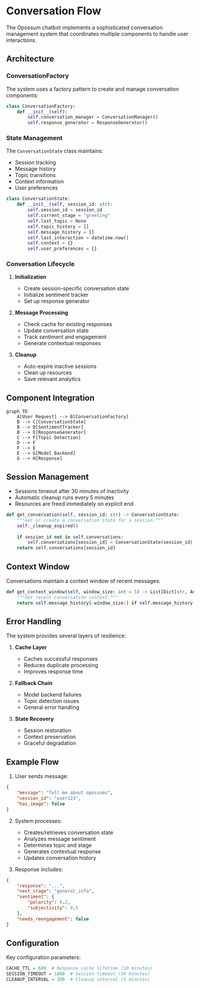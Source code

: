 # Conversation Flow

The Opossum chatbot implements a sophisticated conversation management system that coordinates multiple components to handle user interactions.

## Architecture

### ConversationFactory

The system uses a factory pattern to create and manage conversation components:

```python
class ConversationFactory:
    def __init__(self):
        self.conversation_manager = ConversationManager()
        self.response_generator = ResponseGenerator()
```

### State Management

The `ConversationState` class maintains:

- Session tracking
- Message history
- Topic transitions
- Context information
- User preferences

```python
class ConversationState:
    def __init__(self, session_id: str):
        self.session_id = session_id
        self.current_stage = "greeting"
        self.last_topic = None
        self.topic_history = []
        self.message_history = []
        self.last_interaction = datetime.now()
        self.context = {}
        self.user_preferences = {}
```

### Conversation Lifecycle

1. **Initialization**
   - Create session-specific conversation state
   - Initialize sentiment tracker
   - Set up response generator

2. **Message Processing**
   - Check cache for existing responses
   - Update conversation state
   - Track sentiment and engagement
   - Generate contextual responses

3. **Cleanup**
   - Auto-expire inactive sessions
   - Clean up resources
   - Save relevant analytics

## Component Integration

```mermaid
graph TD
    A[User Request] --> B[ConversationFactory]
    B --> C[ConversationState]
    B --> D[SentimentTracker]
    B --> E[ResponseGenerator]
    C --> F[Topic Detection]
    D --> F
    F --> E
    E --> G[Model Backend]
    G --> H[Response]
```

## Session Management

- Sessions timeout after 30 minutes of inactivity
- Automatic cleanup runs every 5 minutes
- Resources are freed immediately on explicit end

```python
def get_conversation(self, session_id: str) -> ConversationState:
    """Get or create a conversation state for a session."""
    self._cleanup_expired()
    
    if session_id not in self.conversations:
        self.conversations[session_id] = ConversationState(session_id)
    return self.conversations[session_id]
```

## Context Window

Conversations maintain a context window of recent messages:

```python
def get_context_window(self, window_size: int = 5) -> List[Dict[str, Any]]:
    """Get recent conversation context."""
    return self.message_history[-window_size:] if self.message_history else []
```

## Error Handling

The system provides several layers of resilience:

1. **Cache Layer**
   - Caches successful responses
   - Reduces duplicate processing
   - Improves response time

2. **Fallback Chain**
   - Model backend failures
   - Topic detection issues
   - General error handling

3. **State Recovery**
   - Session restoration
   - Context preservation
   - Graceful degradation

## Example Flow

1. User sends message:
```json
{
    "message": "Tell me about opossums",
    "session_id": "user123",
    "has_image": false
}
```

2. System processes:
   - Creates/retrieves conversation state
   - Analyzes message sentiment
   - Determines topic and stage
   - Generates contextual response
   - Updates conversation history

3. Response includes:
```json
{
    "response": "...",
    "next_stage": "general_info",
    "sentiment": {
        "polarity": 0.2,
        "subjectivity": 0.5
    },
    "needs_reengagement": false
}
```

## Configuration

Key configuration parameters:

```python
CACHE_TTL = 600  # Response cache lifetime (10 minutes)
SESSION_TIMEOUT = 1800  # Session timeout (30 minutes)
CLEANUP_INTERVAL = 300  # Cleanup interval (5 minutes)
```